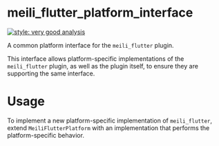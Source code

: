 # meili_flutter_platform_interface

[![style: very good analysis][very_good_analysis_badge]][very_good_analysis_link]

A common platform interface for the `meili_flutter` plugin.

This interface allows platform-specific implementations of the `meili_flutter` plugin, as well as the plugin itself, to ensure they are supporting the same interface.

# Usage

To implement a new platform-specific implementation of `meili_flutter`, extend `MeiliFlutterPlatform` with an implementation that performs the platform-specific behavior.

[very_good_analysis_badge]: https://img.shields.io/badge/style-very_good_analysis-B22C89.svg
[very_good_analysis_link]: https://pub.dev/packages/very_good_analysis